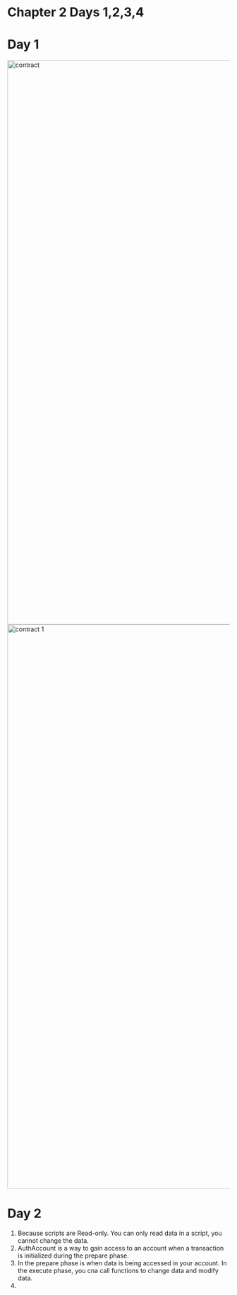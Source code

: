 # Chapter 2 Days 1,2,3,4


# Day 1


 <img width="1280" alt="contract" src="https://user-images.githubusercontent.com/105934102/181476871-9d18cbc4-59d5-4ff8-85e7-1b1966e9b021.png">
<img width="1280" alt="contract 1 " src="https://user-images.githubusercontent.com/105934102/181476899-1481be8a-f98d-47e6-aef0-509c3cf6e35b.png">


# Day 2

 1. Because scripts are Read-only. You can only read data in a script, you cannot change the data. 
 2. AuthAccount is a way to gain access to an account when a transaction is initialized during the prepare phase. 
 3. In the prepare phase is when data is being accessed in your account. In the execute phase, you cna call functions to change data and modify data.
 4. 
